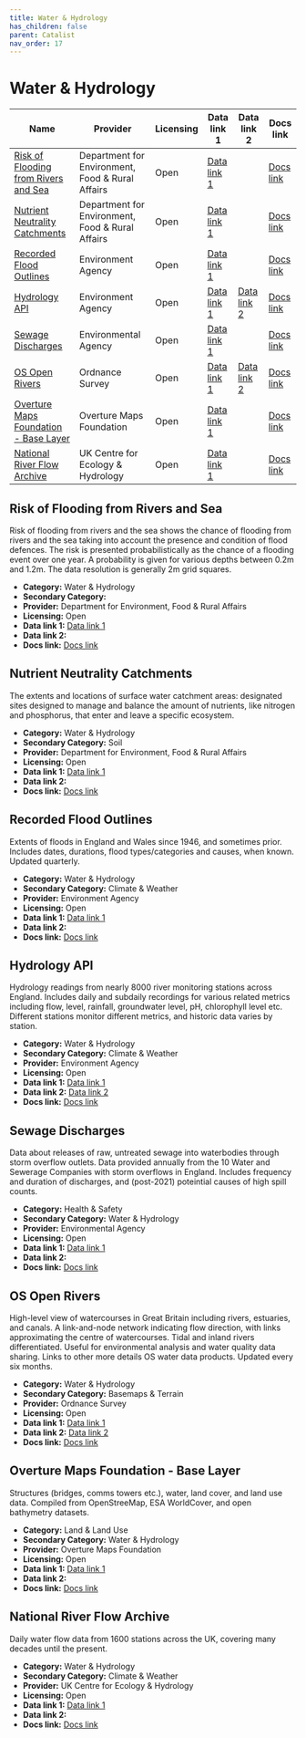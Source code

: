 ```yaml
---
title: Water & Hydrology
has_children: false
parent: Catalist
nav_order: 17
---
```


# Water & Hydrology

| Name                                                                            | Provider                                         | Licensing | Data link 1                                                                                                           | Data link 2                                                                                                                       | Docs link                                                                                                                                                |
| ------------------------------------------------------------------------------- | ------------------------------------------------ | --------- | --------------------------------------------------------------------------------------------------------------------- | --------------------------------------------------------------------------------------------------------------------------------- | -------------------------------------------------------------------------------------------------------------------------------------------------------- |
| [Risk of Flooding from Rivers and Sea](#risk-of-flooding-from-rivers-and-sea)   | Department for Environment, Food & Rural Affairs | Open      | [Data link 1](https://environment.data.gov.uk/dataset/96ab4342-82c1-4095-87f1-0082e8d84ef1)                           |                                                                                                                                   | [Docs link](https://environment.data.gov.uk/file-management-open/data-sets/cf7e9513-2004-4ab7-befa-12294eedde0f/files/RoFRS%20Product%20Description.pdf) |
| [Nutrient Neutrality Catchments](#nutrient-neutrality-catchments)               | Department for Environment, Food & Rural Affairs | Open      | [Data link 1](https://naturalengland-defra.opendata.arcgis.com/datasets/nutrient-neutrality-catchments-england/about) |                                                                                                                                   | [Docs link](https://environment.data.gov.uk/defra/c11d1558-7d2f-4a71-9c20-93f02d148ef5/details)                                                          |
| [Recorded Flood Outlines](#recorded-flood-outlines)                             | Environment Agency                               | Open      | [Data link 1](https://environment.data.gov.uk/explore/8c75e700-d465-11e4-8b5b-f0def148f590?download=True)             |                                                                                                                                   | [Docs link](https://environment.data.gov.uk/dataset/8c75e700-d465-11e4-8b5b-f0def148f590)                                                                |
| [Hydrology API](#hydrology-api)                                                 | Environment Agency                               | Open      | [Data link 1](https://environment.data.gov.uk/hydrology/doc/reference#api-summary)                                    | [Data link 2](https://environment.data.gov.uk/hydrology/doc/reference#batch-api)                                                  | [Docs link](https://environment.data.gov.uk/hydrology/doc/reference)                                                                                     |
| [Sewage Discharges](#sewage-discharges)                                         | Environmental Agency                             | Open      | [Data link 1](https://environment.data.gov.uk/dataset/21e15f12-0df8-4bfc-b763-45226c16a8ac)                           |                                                                                                                                   | [Docs link](https://environment.data.gov.uk/dataset/21e15f12-0df8-4bfc-b763-45226c16a8ac)                                                                |
| [OS Open Rivers](#os-open-rivers)                                               | Ordnance Survey                                  | Open      | [Data link 1](https://osdatahub.os.uk/downloads/open/OpenRivers)                                                      | [Data link 2](https://docs.os.uk/os-apis/accessing-os-apis/os-downloads-api/technical-specification/download-an-opendata-product) | [Docs link](https://docs.os.uk/os-downloads/networks/os-open-rivers)                                                                                     |
| [Overture Maps Foundation - Base Layer](#overture-maps-foundation---base-layer) | Overture Maps Foundation                         | Open      | [Data link 1](https://docs.overturemaps.org/getting-data/)                                                            |                                                                                                                                   | [Docs link](https://docs.overturemaps.org/guides/base/)                                                                                                  |
| [National River Flow Archive](#national-river-flow-archive)                     | UK Centre for Ecology & Hydrology                | Open      | [Data link 1](https://nrfaapps.ceh.ac.uk/nrfa/nrfa-api.html)                                                          |                                                                                                                                   | [Docs link](https://nrfa.ceh.ac.uk/)                                                                                                                     |

## Risk of Flooding from Rivers and Sea

Risk of flooding from rivers and the sea shows the chance of flooding from rivers and the sea taking into account the presence and condition of flood defences. The risk is presented probabilistically as the chance of a flooding event over one year. A probability is given for various depths between 0.2m and 1.2m. The data resolution is generally 2m grid squares.

- **Category:** Water & Hydrology
- **Secondary Category:** 
- **Provider:** Department for Environment, Food & Rural Affairs
- **Licensing:** Open
- **Data link 1:** [Data link 1](https://environment.data.gov.uk/dataset/96ab4342-82c1-4095-87f1-0082e8d84ef1)
- **Data link 2:** 
- **Docs link:** [Docs link](https://environment.data.gov.uk/file-management-open/data-sets/cf7e9513-2004-4ab7-befa-12294eedde0f/files/RoFRS%20Product%20Description.pdf)



## Nutrient Neutrality Catchments

The extents and locations of surface water catchment areas: designated sites designed to manage and balance the amount of nutrients, like nitrogen and phosphorus, that enter and leave a specific ecosystem.

- **Category:** Water & Hydrology
- **Secondary Category:** Soil
- **Provider:** Department for Environment, Food & Rural Affairs
- **Licensing:** Open
- **Data link 1:** [Data link 1](https://naturalengland-defra.opendata.arcgis.com/datasets/nutrient-neutrality-catchments-england/about)
- **Data link 2:** 
- **Docs link:** [Docs link](https://environment.data.gov.uk/defra/c11d1558-7d2f-4a71-9c20-93f02d148ef5/details)



## Recorded Flood Outlines

Extents of floods in England and Wales since 1946, and sometimes prior. Includes dates, durations, flood types/categories and causes, when known. Updated quarterly.

- **Category:** Water & Hydrology
- **Secondary Category:** Climate & Weather
- **Provider:** Environment Agency
- **Licensing:** Open
- **Data link 1:** [Data link 1](https://environment.data.gov.uk/explore/8c75e700-d465-11e4-8b5b-f0def148f590?download=True)
- **Data link 2:** 
- **Docs link:** [Docs link](https://environment.data.gov.uk/dataset/8c75e700-d465-11e4-8b5b-f0def148f590)



## Hydrology API

Hydrology readings from nearly 8000 river monitoring stations across England. Includes daily and subdaily recordings for various related metrics including flow, level, rainfall, groundwater level, pH, chlorophyll level etc. Different stations monitor different metrics, and historic data varies by station.

- **Category:** Water & Hydrology
- **Secondary Category:** Climate & Weather
- **Provider:** Environment Agency
- **Licensing:** Open
- **Data link 1:** [Data link 1](https://environment.data.gov.uk/hydrology/doc/reference#api-summary)
- **Data link 2:** [Data link 2](https://environment.data.gov.uk/hydrology/doc/reference#batch-api)
- **Docs link:** [Docs link](https://environment.data.gov.uk/hydrology/doc/reference)



## Sewage Discharges

Data about releases of raw, untreated sewage into waterbodies through storm overflow outlets. Data provided annually from the 10 Water and Sewerage Companies with storm overflows in England. Includes frequency and duration of discharges, and (post-2021) poteintial causes of high spill counts.

- **Category:** Health & Safety
- **Secondary Category:** Water & Hydrology
- **Provider:** Environmental Agency
- **Licensing:** Open
- **Data link 1:** [Data link 1](https://environment.data.gov.uk/dataset/21e15f12-0df8-4bfc-b763-45226c16a8ac)
- **Data link 2:** 
- **Docs link:** [Docs link](https://environment.data.gov.uk/dataset/21e15f12-0df8-4bfc-b763-45226c16a8ac)



## OS Open Rivers

High-level view of watercourses in Great Britain including rivers, estuaries, and canals. A link-and-node network indicating flow direction, with links approximating the centre of watercourses. Tidal and inland rivers differentiated. Useful for environmental analysis and water quality data sharing. Links to other more details OS water data products. Updated every six months.

- **Category:** Water & Hydrology
- **Secondary Category:** Basemaps & Terrain
- **Provider:** Ordnance Survey
- **Licensing:** Open
- **Data link 1:** [Data link 1](https://osdatahub.os.uk/downloads/open/OpenRivers)
- **Data link 2:** [Data link 2](https://docs.os.uk/os-apis/accessing-os-apis/os-downloads-api/technical-specification/download-an-opendata-product)
- **Docs link:** [Docs link](https://docs.os.uk/os-downloads/networks/os-open-rivers)



## Overture Maps Foundation - Base Layer

Structures (bridges, comms towers etc.), water, land cover, and land use data. Compiled from OpenStreeMap, ESA WorldCover, and open bathymetry datasets.

- **Category:** Land & Land Use
- **Secondary Category:** Water & Hydrology
- **Provider:** Overture Maps Foundation
- **Licensing:** Open
- **Data link 1:** [Data link 1](https://docs.overturemaps.org/getting-data/)
- **Data link 2:** 
- **Docs link:** [Docs link](https://docs.overturemaps.org/guides/base/)



## National River Flow Archive

Daily water flow data from 1600 stations across the UK, covering many decades until the present.

- **Category:** Water & Hydrology
- **Secondary Category:** Climate & Weather
- **Provider:** UK Centre for Ecology & Hydrology
- **Licensing:** Open
- **Data link 1:** [Data link 1](https://nrfaapps.ceh.ac.uk/nrfa/nrfa-api.html)
- **Data link 2:** 
- **Docs link:** [Docs link](https://nrfa.ceh.ac.uk/)
